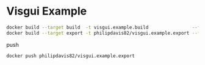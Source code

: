 # Visgui Example

```bash
docker build --target build  -t visgui.example.build                --file example/Dockerfile .
docker build --target export -t philipdavis82/visgui.example.export --file example/Dockerfile .
```

push

```bash
docker push philipdavis82/visgui.example.export
```